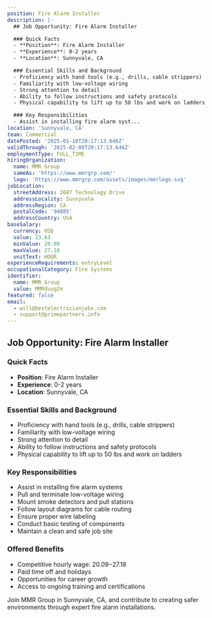 ```yaml
---
position: Fire Alarm Installer
description: |-
  ## Job Opportunity: Fire Alarm Installer

  ### Quick Facts
  - **Position**: Fire Alarm Installer
  - **Experience**: 0-2 years
  - **Location**: Sunnyvale, CA

  ### Essential Skills and Background
  - Proficiency with hand tools (e.g., drills, cable strippers)
  - Familiarity with low-voltage wiring
  - Strong attention to detail
  - Ability to follow instructions and safety protocols
  - Physical capability to lift up to 50 lbs and work on ladders

  ### Key Responsibilities
  - Assist in installing fire alarm syst...
location: 'Sunnyvale, CA'
team: Commercial
datePosted: '2025-01-10T20:17:13.646Z'
validThrough: '2025-02-09T20:17:13.646Z'
employmentType: FULL_TIME
hiringOrganization:
  name: MMR Group
  sameAs: 'https://www.mmrgrp.com/'
  logo: 'https://www.mmrgrp.com/assets/images/mmrlogo.svg'
jobLocation:
  streetAddress: 2687 Technology Drive
  addressLocality: Sunnyvale
  addressRegion: CA
  postalCode: '94085'
  addressCountry: USA
baseSalary:
  currency: USD
  value: 23.63
  minValue: 20.09
  maxValue: 27.18
  unitText: HOUR
experienceRequirements: entryLevel
occupationalCategory: Fire Systems
identifier:
  name: MMR Group
  value: MMRduug2m
featured: false
email:
  - will@bestelectricianjobs.com
  - support@primepartners.info
---
```




## Job Opportunity: Fire Alarm Installer

### Quick Facts
- **Position**: Fire Alarm Installer
- **Experience**: 0-2 years
- **Location**: Sunnyvale, CA

### Essential Skills and Background
- Proficiency with hand tools (e.g., drills, cable strippers)
- Familiarity with low-voltage wiring
- Strong attention to detail
- Ability to follow instructions and safety protocols
- Physical capability to lift up to 50 lbs and work on ladders

### Key Responsibilities
- Assist in installing fire alarm systems
- Pull and terminate low-voltage wiring
- Mount smoke detectors and pull stations
- Follow layout diagrams for cable routing
- Ensure proper wire labeling
- Conduct basic testing of components
- Maintain a clean and safe job site

### Offered Benefits
- Competitive hourly wage: $20.09-$27.18
- Paid time off and holidays
- Opportunities for career growth
- Access to ongoing training and certifications

Join MMR Group in Sunnyvale, CA, and contribute to creating safer environments through expert fire alarm installations.
